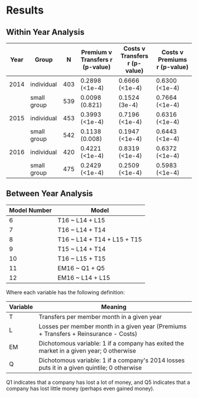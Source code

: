 # Results

## Within Year Analysis


| Year | Group       | N   | Premium v Transfers r (p-value) | Costs v Transfers r (p-value) | Costs v Premiums r (p-value) |
|------|-------------|-----|---------------------------------|-------------------------------|------------------------------|
| 2014 | individual  | 403 | 0.2898 (<1e-4)                  | 0.6666 (<1e-4)                | 0.6300 (<1e-4)               |
|      | small group | 539 | 0.0098 (0.821)                  | 0.1524 (3e-4)                 | 0.7664 (<1e-4)               |
| 2015 | individual  | 453 | 0.3993 (<1e-4)                  | 0.7196 (<1e-4)                | 0.6316 (<1e-4)               |
|      | small group | 542 | 0.1138 (0.008)                  | 0.1947 (<1e-4)                | 0.6443 (<1e-4)               |
| 2016 | individual  | 420 | 0.4221 (<1e-4)                  | 0.8319 (<1e-4)                | 0.6372 (<1e-4)               |
|      | small group | 475 | 0.2429 (<1e-4)                  | 0.2509 (<1e-4)                | 0.5983 (<1e-4)               |

## Between Year Analysis

| Model Number | Model                       |
|--------------|-----------------------------|
| 6            | T16 ~ L14 + L15             |
| 7            | T16 ~ L14 + T14             |
| 8            | T16 ~ L14 + T14 + L15 + T15 |
| 9            | T15 ~ L14 + T14             |
| 10           | T16 ~ L15 + T15             |
| 11           | EM16 ~ Q1 + Q5              |
| 12           | EM16 ~ L14 + L15            |

Where each variable has the following definition:

| Variable | Meaning                                                                                      |
|----------|----------------------------------------------------------------------------------------------|
| T        | Transfers per member month in a given year                                                   |
| L        | Losses per member month in a given year (Premiums + Transfers + Reinsurance - Costs)         |
| EM       | Dichotomous variable: 1 if a company has exited the market in a given year; 0 otherwise      |
| Q        | Dichotomous variable: 1 if a company's 2014 losses puts it in a given quintile; 0 otherwise  |

Q1 indicates that a company has lost a lot of money, and Q5 indicates that a company has lost little money (perhaps even gained money).